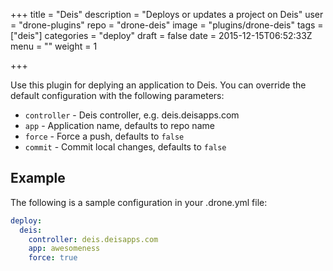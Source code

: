 +++
title = "Deis"
description = "Deploys or updates a project on Deis"
user = "drone-plugins"
repo = "drone-deis"
image = "plugins/drone-deis"
tags = ["deis"]
categories = "deploy"
draft = false
date = 2015-12-15T06:52:33Z
menu = ""
weight = 1

+++

Use this plugin for deplying an application to Deis. You can override the
default configuration with the following parameters:

* `controller` - Deis controller, e.g. deis.deisapps.com
* `app` - Application name, defaults to repo name
* `force` - Force a push, defaults to `false`
* `commit` - Commit local changes, defaults to `false`

## Example

The following is a sample configuration in your .drone.yml file:

```yaml
deploy:
  deis:
    controller: deis.deisapps.com
    app: awesomeness
    force: true
```

